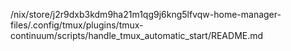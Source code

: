 /nix/store/j2r9dxb3kdm9ha21m1qg9j6kng5lfvqw-home-manager-files/.config/tmux/plugins/tmux-continuum/scripts/handle_tmux_automatic_start/README.md